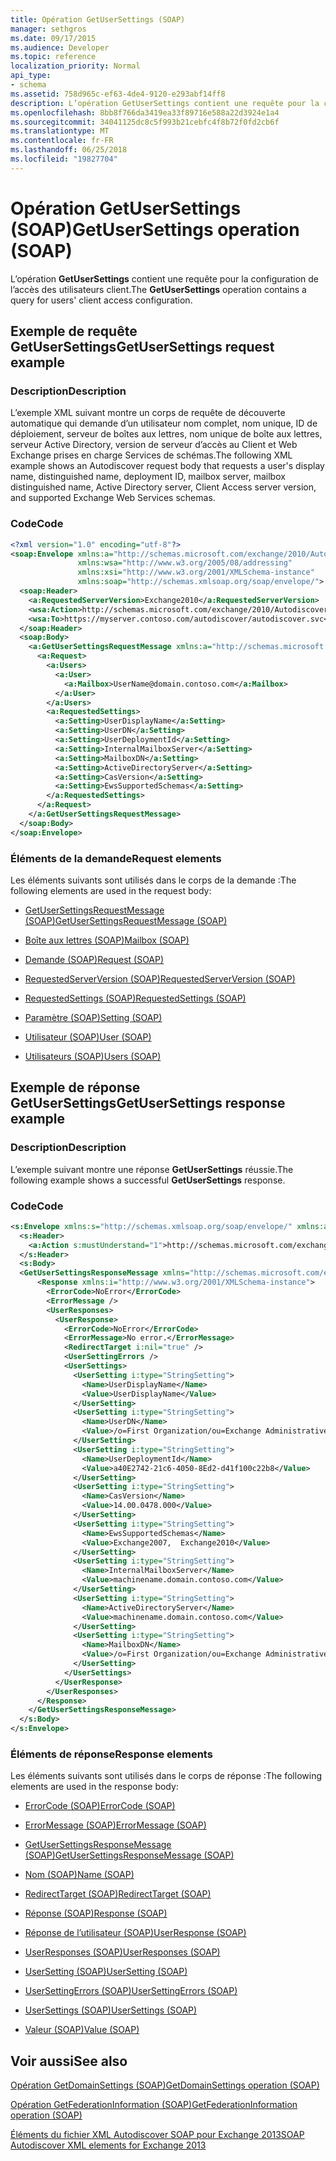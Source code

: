```yaml
---
title: Opération GetUserSettings (SOAP)
manager: sethgros
ms.date: 09/17/2015
ms.audience: Developer
ms.topic: reference
localization_priority: Normal
api_type:
- schema
ms.assetid: 758d965c-ef63-4de4-9120-e293abf14ff8
description: L’opération GetUserSettings contient une requête pour la configuration de l’accès des utilisateurs client.
ms.openlocfilehash: 8bb8f766da3419ea33f89716e588a22d3924e1a4
ms.sourcegitcommit: 34041125dc8c5f993b21cebfc4f8b72f0fd2cb6f
ms.translationtype: MT
ms.contentlocale: fr-FR
ms.lasthandoff: 06/25/2018
ms.locfileid: "19827704"
---
```

# <a name="getusersettings-operation-soap"></a><span data-ttu-id="26e3c-103">Opération GetUserSettings (SOAP)</span><span class="sxs-lookup"><span data-stu-id="26e3c-103">GetUserSettings operation (SOAP)</span></span>

<span data-ttu-id="26e3c-104">L’opération **GetUserSettings** contient une requête pour la configuration de l’accès des utilisateurs client.</span><span class="sxs-lookup"><span data-stu-id="26e3c-104">The **GetUserSettings** operation contains a query for users' client access configuration.</span></span> 
  
## <a name="getusersettings-request-example"></a><span data-ttu-id="26e3c-105">Exemple de requête GetUserSettings</span><span class="sxs-lookup"><span data-stu-id="26e3c-105">GetUserSettings request example</span></span>

### <a name="description"></a><span data-ttu-id="26e3c-106">Description</span><span class="sxs-lookup"><span data-stu-id="26e3c-106">Description</span></span>

<span data-ttu-id="26e3c-107">L’exemple XML suivant montre un corps de requête de découverte automatique qui demande d’un utilisateur nom complet, nom unique, ID de déploiement, serveur de boîtes aux lettres, nom unique de boîte aux lettres, serveur Active Directory, version de serveur d’accès au Client et Web Exchange prises en charge Services de schémas.</span><span class="sxs-lookup"><span data-stu-id="26e3c-107">The following XML example shows an Autodiscover request body that requests a user's display name, distinguished name, deployment ID, mailbox server, mailbox distinguished name, Active Directory server, Client Access server version, and supported Exchange Web Services schemas.</span></span>
  
### <a name="code"></a><span data-ttu-id="26e3c-108">Code</span><span class="sxs-lookup"><span data-stu-id="26e3c-108">Code</span></span>

```XML
<?xml version="1.0" encoding="utf-8"?>
<soap:Envelope xmlns:a="http://schemas.microsoft.com/exchange/2010/Autodiscover"      
               xmlns:wsa="http://www.w3.org/2005/08/addressing" 
               xmlns:xsi="http://www.w3.org/2001/XMLSchema-instance"      
               xmlns:soap="http://schemas.xmlsoap.org/soap/envelope/">
  <soap:Header>
    <a:RequestedServerVersion>Exchange2010</a:RequestedServerVersion>
    <wsa:Action>http://schemas.microsoft.com/exchange/2010/Autodiscover/Autodiscover/GetUserSettings</wsa:Action>
    <wsa:To>https://myserver.contoso.com/autodiscover/autodiscover.svc</wsa:To>
  </soap:Header>
  <soap:Body>
    <a:GetUserSettingsRequestMessage xmlns:a="http://schemas.microsoft.com/exchange/2010/Autodiscover">
      <a:Request>
        <a:Users>
          <a:User>
            <a:Mailbox>UserName@domain.contoso.com</a:Mailbox>
          </a:User>
        </a:Users>
        <a:RequestedSettings>
          <a:Setting>UserDisplayName</a:Setting>
          <a:Setting>UserDN</a:Setting>
          <a:Setting>UserDeploymentId</a:Setting>
          <a:Setting>InternalMailboxServer</a:Setting>
          <a:Setting>MailboxDN</a:Setting>
          <a:Setting>ActiveDirectoryServer</a:Setting>
          <a:Setting>CasVersion</a:Setting>
          <a:Setting>EwsSupportedSchemas</a:Setting>
        </a:RequestedSettings>
      </a:Request>
    </a:GetUserSettingsRequestMessage>
  </soap:Body>
</soap:Envelope>

```

### <a name="request-elements"></a><span data-ttu-id="26e3c-109">Éléments de la demande</span><span class="sxs-lookup"><span data-stu-id="26e3c-109">Request elements</span></span>

<span data-ttu-id="26e3c-110">Les éléments suivants sont utilisés dans le corps de la demande :</span><span class="sxs-lookup"><span data-stu-id="26e3c-110">The following elements are used in the request body:</span></span>
  
- [<span data-ttu-id="26e3c-111">GetUserSettingsRequestMessage (SOAP)</span><span class="sxs-lookup"><span data-stu-id="26e3c-111">GetUserSettingsRequestMessage (SOAP)</span></span>](getusersettingsrequestmessage-soap.md)
    
- [<span data-ttu-id="26e3c-112">Boîte aux lettres (SOAP)</span><span class="sxs-lookup"><span data-stu-id="26e3c-112">Mailbox (SOAP)</span></span>](mailbox-soap.md)
    
- [<span data-ttu-id="26e3c-113">Demande (SOAP)</span><span class="sxs-lookup"><span data-stu-id="26e3c-113">Request (SOAP)</span></span>](request-soap.md)
    
- [<span data-ttu-id="26e3c-114">RequestedServerVersion (SOAP)</span><span class="sxs-lookup"><span data-stu-id="26e3c-114">RequestedServerVersion (SOAP)</span></span>](requestedserverversion-soap.md)
    
- [<span data-ttu-id="26e3c-115">RequestedSettings (SOAP)</span><span class="sxs-lookup"><span data-stu-id="26e3c-115">RequestedSettings (SOAP)</span></span>](requestedsettings-soap.md)
    
- [<span data-ttu-id="26e3c-116">Paramètre (SOAP)</span><span class="sxs-lookup"><span data-stu-id="26e3c-116">Setting (SOAP)</span></span>](setting-soap.md)
    
- [<span data-ttu-id="26e3c-117">Utilisateur (SOAP)</span><span class="sxs-lookup"><span data-stu-id="26e3c-117">User (SOAP)</span></span>](user-soap.md)
    
- [<span data-ttu-id="26e3c-118">Utilisateurs (SOAP)</span><span class="sxs-lookup"><span data-stu-id="26e3c-118">Users (SOAP)</span></span>](users-soap.md)
    
## <a name="getusersettings-response-example"></a><span data-ttu-id="26e3c-119">Exemple de réponse GetUserSettings</span><span class="sxs-lookup"><span data-stu-id="26e3c-119">GetUserSettings response example</span></span>

### <a name="description"></a><span data-ttu-id="26e3c-120">Description</span><span class="sxs-lookup"><span data-stu-id="26e3c-120">Description</span></span>

<span data-ttu-id="26e3c-121">L’exemple suivant montre une réponse **GetUserSettings** réussie.</span><span class="sxs-lookup"><span data-stu-id="26e3c-121">The following example shows a successful **GetUserSettings** response.</span></span> 
  
### <a name="code"></a><span data-ttu-id="26e3c-122">Code</span><span class="sxs-lookup"><span data-stu-id="26e3c-122">Code</span></span>

```XML
<s:Envelope xmlns:s="http://schemas.xmlsoap.org/soap/envelope/" xmlns:a="http://www.w3.org/2005/08/addressing">
  <s:Header>
    <a:Action s:mustUnderstand="1">http://schemas.microsoft.com/exchange/2010/Autodiscover/Autodiscover/GetUserSettingsResponse</a:Action>
  </s:Header>
  <s:Body>
  <GetUserSettingsResponseMessage xmlns="http://schemas.microsoft.com/exchange/2010/Autodiscover">
      <Response xmlns:i="http://www.w3.org/2001/XMLSchema-instance">
        <ErrorCode>NoError</ErrorCode>
        <ErrorMessage />
        <UserResponses>
          <UserResponse>
            <ErrorCode>NoError</ErrorCode>
            <ErrorMessage>No error.</ErrorMessage>
            <RedirectTarget i:nil="true" />
            <UserSettingErrors />
            <UserSettings>
              <UserSetting i:type="StringSetting">
                <Name>UserDisplayName</Name>
                <Value>UserDisplayName</Value>
              </UserSetting>
              <UserSetting i:type="StringSetting">
                <Name>UserDN</Name>
                <Value>/o=First Organization/ou=Exchange Administrative Group (SDASDASDJ)/cn=Recipients/cn=UserDisplayName</Value>
              </UserSetting>
              <UserSetting i:type="StringSetting">
                <Name>UserDeploymentId</Name>
                <Value>a40E2742-21c6-4050-8Ed2-d41f100c22b8</Value>
              </UserSetting>
              <UserSetting i:type="StringSetting">
                <Name>CasVersion</Name>
                <Value>14.00.0478.000</Value>
              </UserSetting>
              <UserSetting i:type="StringSetting">
                <Name>EwsSupportedSchemas</Name>
                <Value>Exchange2007,  Exchange2010</Value>
              </UserSetting>
              <UserSetting i:type="StringSetting">
                <Name>InternalMailboxServer</Name>
                <Value>machinename.domain.contoso.com</Value>
              </UserSetting>
              <UserSetting i:type="StringSetting">
                <Name>ActiveDirectoryServer</Name>
                <Value>machinename.domain.contoso.com</Value>
              </UserSetting>
              <UserSetting i:type="StringSetting">
                <Name>MailboxDN</Name>
                <Value>/o=First Organization/ou=Exchange Administrative Group (SDASDASDJ)/cn=Configuration/cn=Servers/cn=server/cn=Contoso Pri MDB</Value>
              </UserSetting>
            </UserSettings>
          </UserResponse>
        </UserResponses>
      </Response>
    </GetUserSettingsResponseMessage>
  </s:Body>
</s:Envelope>
```

### <a name="response-elements"></a><span data-ttu-id="26e3c-123">Éléments de réponse</span><span class="sxs-lookup"><span data-stu-id="26e3c-123">Response elements</span></span>

<span data-ttu-id="26e3c-124">Les éléments suivants sont utilisés dans le corps de réponse :</span><span class="sxs-lookup"><span data-stu-id="26e3c-124">The following elements are used in the response body:</span></span>
  
- [<span data-ttu-id="26e3c-125">ErrorCode (SOAP)</span><span class="sxs-lookup"><span data-stu-id="26e3c-125">ErrorCode (SOAP)</span></span>](errorcode-soap.md)
    
- [<span data-ttu-id="26e3c-126">ErrorMessage (SOAP)</span><span class="sxs-lookup"><span data-stu-id="26e3c-126">ErrorMessage (SOAP)</span></span>](errormessage-soap.md)
    
- [<span data-ttu-id="26e3c-127">GetUserSettingsResponseMessage (SOAP)</span><span class="sxs-lookup"><span data-stu-id="26e3c-127">GetUserSettingsResponseMessage (SOAP)</span></span>](getusersettingsresponsemessage-soap.md)
    
- [<span data-ttu-id="26e3c-128">Nom (SOAP)</span><span class="sxs-lookup"><span data-stu-id="26e3c-128">Name (SOAP)</span></span>](name-soap.md)
    
- [<span data-ttu-id="26e3c-129">RedirectTarget (SOAP)</span><span class="sxs-lookup"><span data-stu-id="26e3c-129">RedirectTarget (SOAP)</span></span>](redirecttarget-soap.md)
    
- [<span data-ttu-id="26e3c-130">Réponse (SOAP)</span><span class="sxs-lookup"><span data-stu-id="26e3c-130">Response (SOAP)</span></span>](response-soap.md)
    
- [<span data-ttu-id="26e3c-131">Réponse de l’utilisateur (SOAP)</span><span class="sxs-lookup"><span data-stu-id="26e3c-131">UserResponse (SOAP)</span></span>](userresponse-soap.md)
    
- [<span data-ttu-id="26e3c-132">UserResponses (SOAP)</span><span class="sxs-lookup"><span data-stu-id="26e3c-132">UserResponses (SOAP)</span></span>](userresponses-soap.md)
    
- [<span data-ttu-id="26e3c-133">UserSetting (SOAP)</span><span class="sxs-lookup"><span data-stu-id="26e3c-133">UserSetting (SOAP)</span></span>](usersetting-soap.md)
    
- [<span data-ttu-id="26e3c-134">UserSettingErrors (SOAP)</span><span class="sxs-lookup"><span data-stu-id="26e3c-134">UserSettingErrors (SOAP)</span></span>](usersettingerrors-soap.md)
    
- [<span data-ttu-id="26e3c-135">UserSettings (SOAP)</span><span class="sxs-lookup"><span data-stu-id="26e3c-135">UserSettings (SOAP)</span></span>](usersettings-soap.md)
    
- [<span data-ttu-id="26e3c-136">Valeur (SOAP)</span><span class="sxs-lookup"><span data-stu-id="26e3c-136">Value (SOAP)</span></span>](value-soap.md)
    
## <a name="see-also"></a><span data-ttu-id="26e3c-137">Voir aussi</span><span class="sxs-lookup"><span data-stu-id="26e3c-137">See also</span></span>



[<span data-ttu-id="26e3c-138">Opération GetDomainSettings (SOAP)</span><span class="sxs-lookup"><span data-stu-id="26e3c-138">GetDomainSettings operation (SOAP)</span></span>](getdomainsettings-operation-soap.md)
  
[<span data-ttu-id="26e3c-139">Opération GetFederationInformation (SOAP)</span><span class="sxs-lookup"><span data-stu-id="26e3c-139">GetFederationInformation operation (SOAP)</span></span>](getfederationinformation-operation-soap.md)


[<span data-ttu-id="26e3c-140">Éléments du fichier XML Autodiscover SOAP pour Exchange 2013</span><span class="sxs-lookup"><span data-stu-id="26e3c-140">SOAP Autodiscover XML elements for Exchange 2013</span></span>](soap-autodiscover-xml-elements-for-exchange-2013.md)

